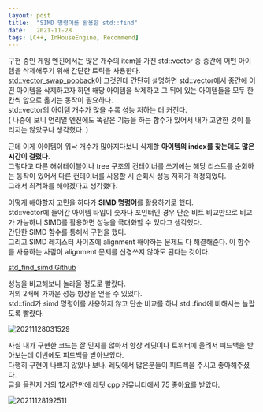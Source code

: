 ```yaml
---
layout: post
title:  "SIMD 명령어를 활용한 std::find"
date:   2021-11-28
tags: [C++, InHouseEngine, Recommend]
---
```


구현 중인 게임 엔진에서는 많은 개수의 item을 가진 std::vector 중 중간에 어떤 아이템을 삭제해주기 위해 간단한 트릭을 사용한다.       
[std::vector_swap_popback](https://github.com/SungJJinKang/vector_swap_popback)이 그것인데 간단히 설명하면 std::vector에서 중간에 어떤 아이템을 삭제하고자 하면 해당 아이템을 삭제하고 그 뒤에 있는 아이템들을 모두 한칸씩 앞으로 옮기는 동작이 필요하다.          
std::vector의 아이템 개수가 많을 수록 성능 저하는 더 커진다.         
( 나중에 보니 언리얼 엔진에도 똑같은 기능을 하는 함수가 있어서 내가 고안한 것이 틀리지는 않았구나 생각했다. )           

근데 이게 아이템이 워낙 개수가 많아지다보니 삭제할 **아이템의 index를 찾는데도 많은 시간이 걸렸다.**                      
그렇다고 다른 해쉬테이블이나 tree 구조의 컨테이너를 쓰기에는 해당 리스트를 순회하는 동작이 있어서 다른 컨테이너를 사용할 시 순회시 성능 저하가 걱정되었다.                
그래서 최적화를 해야겠다고 생각했다.             

어떻게 해야할지 고민을 하다가 **SIMD 명령어**를 활용하기로 했다.          
std::vector에 들어간 아이템 타입이 숫자나 포인터인 경우 단순 비트 비교만으로 비교가 가능하니 SIMD를 활용하면 성능을 극대화할 수 있다고 생각했다.          
간단한 SIMD 함수를 통해서 구현을 했다.           
그리고 SIMD 레지스터 사이즈에 alignment 해야하는 문제도 다 해결해준다. 이 함수를 사용하는 사람이 alignment 문제를 신경쓰지 않아도 된다는 것이다.             

[std_find_simd Github](https://github.com/SungJJinKang/std_find_simd)          

 
성능을 비교해보니 놀라울 정도로 빨랐다.         
거의 2배에 가까운 성능 향상을 얻을 수 있었다.       
std::find가 simd 명령어를 사용하지 않고 단순 비교를 하니 std::find에 비해서는 놀랍도록 빨랐다.          

![20211128031529](https://user-images.githubusercontent.com/33873804/143701373-1c8aafbe-6131-4538-9d60-5432b84cd87c.png)        


사실 내가 구현한 코드는 잘 믿지를 않아서 항상 레딧이나 트위터에 올려서 피드백을 받아보는데 이번에도 피드백을 받아보았다.           
다행히 구현이 나쁘지 않았나 보나. 레딧에서 많은분들이 피드백을 주시고 좋아해주셨다.             
글을 올린지 거의 12시간만에 레딧 cpp 커뮤니티에서 75 좋아요를 받았다.             

![20211128192511](https://user-images.githubusercontent.com/33873804/143764105-2868a8ef-b7d9-4fa5-a9b8-c2b53de45dd2.png)


           
